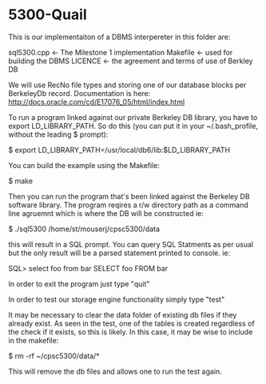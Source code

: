 # 5300-Quail

This is our implementaiton of a DBMS interpereter in this folder are:

sql5300.cpp <- The Milestone 1 implementation
Makefile <- used for building the DBMS
LICENCE <- the agreement and terms of use of Berkley DB

We will use RecNo file types and storing one of our database blocks
per BerkeleyDb record. Documentation is here:
        http://docs.oracle.com/cd/E17076_05/html/index.html

To run a program linked against our private Berkeley DB library, you have
to export LD_LIBRARY_PATH. So do this (you can put it in your ~/.bash_profile,
without the leading $ prompt):

$ export LD_LIBRARY_PATH=/usr/local/db6/lib:$LD_LIBRARY_PATH

You can build the example using the Makefile:

$ make

Then you can run the program that's been linked against the Berkeley DB
software library. The program reqires a r/w directory path as a command 
line agruemnt which is where the DB will be constructed ie:

$ ./sql5300 /home/st/mouserj/cpsc5300/data

this will result in a SQL prompt. You can query SQL Statments as per usual
but the only result will be a parsed statement printed to console. ie:

SQL> select foo from bar
SELECT foo FROM bar

In order to exit the program just type "quit"

In order to test our storage engine functionality simply type "test"

It may be necessary to clear the data folder of existing db files if they
already exist. As seen in the test, one of the tables is created regardless
of the check if it exists, so this is likely. In this case, it may be wise
to include in the makefile:

$ rm -rf ~/cpsc5300/data/*

This will remove the db files and allows one to run the test again.
